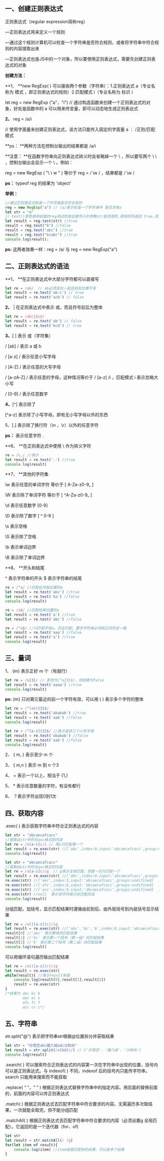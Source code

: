 ## 一、创建正则表达式

正则表达式（regular expression简称reg）

—正则表达式用来定义一个规则

—通过这个规则计算机可以检查一个字符串是否符合规则，或者将字符串中符合规则的内容提取出来

—正则表达式也是JS中的一个对象，所以要使用正则表达式，需要先创建正则表达式的对象

**创建方法：**

**1、 **new RegExp( ) 可以接收两个参数（字符串）：1.正则表达式 a（专业名称为 模式 ，即正则表达式的规则）2.匹配模式 i（专业名称为 标识 ）

let reg = new RegExp ("a"，"i") // 通过构造函数来创建一个正则表达式的对象，好处是函数中的 a 可以用来传变量，即可以动态地生成正则表达式

**2、** reg = /a/i    

// 使用字面量来创建正则表达式，该方法只能传入固定的字面量 a ： /正则/匹配模式

**ps： **两种方法在控制台输出的结果都是 /a/i

**注意： **在函数字符串向正则表达式转义时会省略掉一个 \ ，所以要写两个 \ \ ，控制台输出会显示一个 \ 。例如：

reg = new RegExp ( "\ \ w " ) 等价于 reg = / \w / ，结果都是 / \w /

**ps：** typeof reg 的结果为 'object'

**举例：**

```js
//通过正则表达式检查一个字符串是否符合规则
reg = new RegExp("a") // /a/表示检查一个字符串中 是否含有a
let str = "a"
//.test()意思是用前面的reg测试检查后面传入的参数str是否相符,若相符则返回 true,若不一致则返回false
let result = reg.test(str) //true
result = reg.test("b") //false
result = reg.test("abc") //true
result = reg.test("bcabc") //true
console.log(result);
```

**ps:** 这两者效果一样：reg = /a/ 与 reg = new RegExp("a")

## 二、正则表达式的语法

**1、 **在正则表达式中大部分字符都可以直接写

```js
let re = /ab/  // ab必须连在一起且前后位置不变
let result = re.test('ab-c') // true
let result = re.test('acb') // false
```

**2、** | 在正则表达式中表示 或，而且符号前后为整体

```js
let re = /abc|bcd/
let result = re.test('ab') // false
let result = re.test('bcd') // true
```

**3、**[ ] 表示 或（字符集）

/ [ab] / 表示 a 或 b

/ [a-z] / 表示任意小写字母

/ [A-Z] / 表示任意的大写字母

/ [a-zA-Z] / 表示任意的字母，这种情况等价于 / [a-z] /i ，匹配模式 i 表示忽略大小写

/ [0-9] / 表示任意数字

**4、**[^] 表示除了

[^a-z] 表示除了小写字母，即有无小写字母以外的东西

5、[.] 表示除了换行符（\n  ，\r）以外的任意字符

**ps：** 表示任意字符 . 

**6、 **在正则表达式中使用 \ 作为转义字符

```js
re = /\./ //表示 . 
let result = re.test('.') //true
console.log(result)
```

**7、 **其他的字符集

\w 表示任意的单词字符 等价于 [ A-Za-z0-9_ ]

\W 表示除了单词字符 等价于 [ ^A-Za-z0-9_ ]

\d 表示任意数字 [0-9]

\D 表示除了数字 [ ^ 0-9 ]

\s 表示空格 

\S 表示除了空格 

\b 表示单词边界

\B 表示除了单词边界

**8、 **开头和结尾

^ 表示字符串的开头         $ 表示字符串的结尾

```js
re = /^a/ //匹配在开始位置的a
let result = re.test('abc') //true
let result = re.test('ba') //false
console.log(result)
```

```js
re = /a$/ //匹配结束位置的a
let result = re.test('a') //true
let result = re.test('abc') //false
```

```js
re = /^a$/ //只匹配字母a，完全匹配，要求字符串必须和正则完全一致
let result = re.test('aaa') //false
let result = re.test('a') //true
console.log(result)
```

## 三、量词

1、 {m} 表示正好 m 个（有就行）

```js
let re = /a{3}/ // 若改为/^a{3}$/，则结果为false
let result = re.test('aaaa') //true
console.log(result)
```

 **ps:** {m} 只对离它最近的前一个字符有效，可以用 ( ) 表示多个字符的整体

```js
let re = /^(ab){3}$/
let result = re.test('ababab') //true
let result = re.test('aab') //false
console.log(result)
```

```js
let re = /^[a-z]{3}$/ //表示连续三个小写字母
let result = re.test('ababab') //false
let result = re.test('aab') //false
console.log(result)
```

2、 { m, } 表示至少 m 个

3、 { m,n } 表示 m 到 n 个3

4、 + 表示一个以上，相当于 {1,}

5、 * 表示任意数量的字符，有没有都行

6、 ？表示字符出现0到1次

## 四、获取内容

.exec( ) 表示获取字符串中符合正则表达式的内容

```js
let str = "abcaecafcacc"
//提取出str中符合axc格式的内容
let re = /a[a-z]c/i // 用i只匹配第一个
let result = re.exec(str) //['abc',index:0,input:'abcaecafcacc',group:undifined]
console.log(result)
```

```js
let str = "abcaecafcacc"
//提取出str中符合axc格式的内容
let re = /a[a-z]c/ig  // g表示全局匹配，但是一次只匹配一个 
let result = re.exec(str) //['abc',index:0,input:'abcaecafcacc',groups:undifined]
re.exec(str) //['aec',index:3,input:'abcaecafcacc',groups:undifined]  第二次匹配到第二个结果
re.exec(str) //['afc',index:6,input:'abcaecafcacc',groups:undifined]  第三次匹配到第三个结果
re.exec(str) //['acc',index:9,input:'abcaecafcacc',groups:undifined]  第四次匹配到第四个结果
re.exec(str) //null  表示该字符串已经匹配完成 
console.log(result)
```

分组匹配，加括号，显示匹配结果时遵循由前到后、由外层括号到内层括号显示结果

```js
let re = /a(([a-z])c)/ig 
let result = re.exec(str) //['abc','bc','b',index:0,input:'abcaecafcacc',groups:undifined]
result[0] //'abc' 表示整体的匹配结果
result[1] //'bc' 表示第一个括号（第一组）的匹配结果
result[2] //'b' 表示第二个括号（第二组）的匹配结果
console.log(result)
```

可以用循环语句遍历输出匹配结果

```js
let re = /a(([a-z])c)/ig 
let result = re.exec(str) 
while(result){ //表示result有值
    console.log(result[0],result[1],result[2])
    result = re.exec(str)
}
/*结果为 abc bc b
		aec ec e
		afc fc f
		acc cc c*/
```

## 五、字符串

str.split("@") 表示把字符串str根据@位置拆分并获取结果

```js
let str = "孙悟空abc猪八戒adc沙和尚"
let result = str.split(/a[bd]c/) // ['孙悟空'，'猪八戒'，'沙和尚']
console.log(result)
```

.search( ) 可以搜索符合正则表达式的内容第一次在字符串中出现的位置，括号内可以是正则表达式。与 indexof( ) 不同，indexof 后的括号内只能传字符串。search 只能用来搜索而不能获取

.replace( “ ”，“ ” ) 根据正则表达式替换字符串中的指定内容。用后面的替换前面的，前面的内容可以传正则表达式

.match( ) 根据正则表达式去匹配字符串中符合要求的内容。无需遍历多次取结果，一次就能全取完，但不能分组匹配

.matchAll( ) 根据正则表达式去匹配字符串中符合要求的内容（必须设置g 全局匹配）。它返回的是一个迭代器（for、of)

```js
let str
let result = str.matchAll(/ /g)
for(let item of result){
    console.log(item) //item就是匹配到的结果，可以是多个结果
}
```

